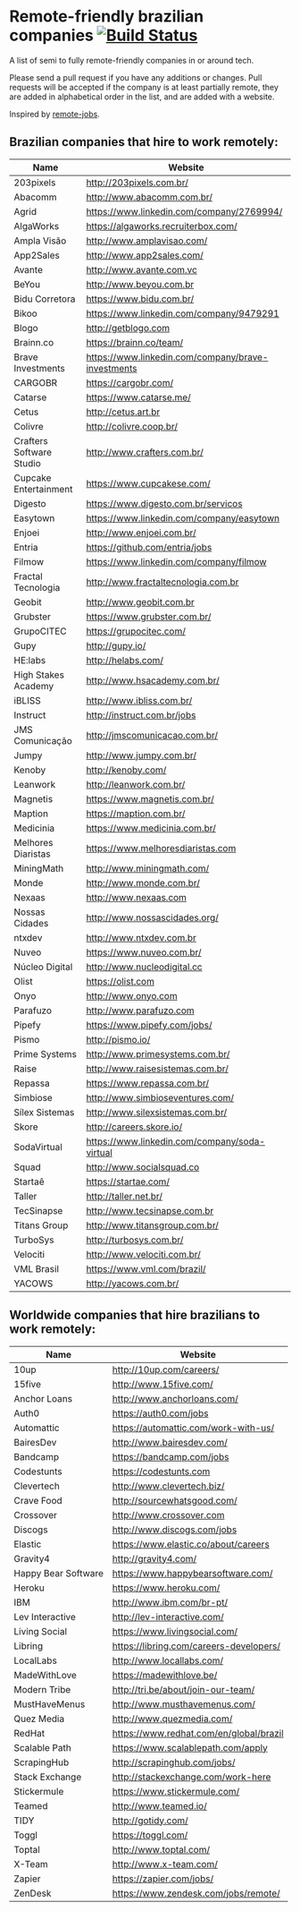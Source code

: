 # Remote-friendly brazilian companies [![Build Status](https://travis-ci.org/lerrua/remote-jobs-brazil.svg?branch=master)](https://travis-ci.org/lerrua/remote-jobs-brazil)

A list of semi to fully remote-friendly companies in or around tech.

Please send a pull request if you have any additions or changes. Pull requests will be accepted if the company is at least partially remote, they are added in alphabetical order in the list, and are added with a website.

Inspired by [remote-jobs](https://github.com/jessicard/remote-jobs).

## Brazilian companies that hire to work remotely:

Name | Website
------------ | -------
203pixels | http://203pixels.com.br/
Abacomm | http://www.abacomm.com.br/
Agrid | https://www.linkedin.com/company/2769994/
AlgaWorks | https://algaworks.recruiterbox.com/
Ampla Visão | http://www.amplavisao.com/
App2Sales | http://www.app2sales.com/
Avante | http://www.avante.com.vc
BeYou | http://www.beyou.com.br
Bidu Corretora | https://www.bidu.com.br/
Bikoo | https://www.linkedin.com/company/9479291
Blogo | http://getblogo.com
Brainn.co | https://brainn.co/team/
Brave Investments | https://www.linkedin.com/company/brave-investments
CARGOBR | https://cargobr.com/
Catarse | https://www.catarse.me/
Cetus | http://cetus.art.br
Colivre | http://colivre.coop.br/
Crafters Software Studio | http://www.crafters.com.br/
Cupcake Entertainment | https://www.cupcakese.com/
Digesto | https://www.digesto.com.br/servicos
Easytown | https://www.linkedin.com/company/easytown
Enjoei | http://www.enjoei.com.br/
Entria | https://github.com/entria/jobs
Filmow | https://www.linkedin.com/company/filmow
Fractal Tecnologia | http://www.fractaltecnologia.com.br
Geobit | http://www.geobit.com.br
Grubster | https://www.grubster.com.br/
GrupoCITEC | https://grupocitec.com/
Gupy | http://gupy.io/
HE:labs | http://helabs.com/
High Stakes Academy | http://www.hsacademy.com.br/
iBLISS | http://www.ibliss.com.br/
Instruct | http://instruct.com.br/jobs
JMS Comunicação | http://jmscomunicacao.com.br/
Jumpy | http://www.jumpy.com.br/
Kenoby | http://kenoby.com/
Leanwork | http://leanwork.com.br/
Magnetis | https://www.magnetis.com.br/
Maption | https://maption.com.br/
Medicinia | https://www.medicinia.com.br/
Melhores Diaristas | https://www.melhoresdiaristas.com
MiningMath | http://www.miningmath.com/
Monde | http://www.monde.com.br/
Nexaas | http://www.nexaas.com
Nossas Cidades | http://www.nossascidades.org/
ntxdev | http://www.ntxdev.com.br
Nuveo | https://www.nuveo.com.br/
Núcleo Digital | http://www.nucleodigital.cc
Olist | https://olist.com
Onyo | http://www.onyo.com
Parafuzo | http://www.parafuzo.com
Pipefy | https://www.pipefy.com/jobs/
Pismo | http://pismo.io/
Prime Systems | http://www.primesystems.com.br/
Raise | http://www.raisesistemas.com.br/
Repassa | https://www.repassa.com.br/
Simbiose | http://www.simbioseventures.com/
Sílex Sistemas | http://www.silexsistemas.com.br/
Skore | http://careers.skore.io/
SodaVirtual | https://www.linkedin.com/company/soda-virtual
Squad | http://www.socialsquad.co
Startaê | https://startae.com/
Taller | http://taller.net.br/
TecSinapse | http://www.tecsinapse.com.br
Titans Group | http://www.titansgroup.com.br/
TurboSys | http://turbosys.com.br/
Velociti | http://www.velociti.com.br/
VML Brasil | https://www.vml.com/brazil/
YACOWS | http://yacows.com.br/


## Worldwide companies that hire brazilians to work remotely:

Name | Website
------------ | -------
10up  | http://10up.com/careers/
15five | http://www.15five.com/
Anchor Loans | http://www.anchorloans.com/
Auth0 | https://auth0.com/jobs
Automattic  | https://automattic.com/work-with-us/
BairesDev | http://www.bairesdev.com/
Bandcamp | https://bandcamp.com/jobs
Codestunts | https://codestunts.com
Clevertech | http://www.clevertech.biz/
Crave Food | http://sourcewhatsgood.com/
Crossover | http://www.crossover.com
Discogs | http://www.discogs.com/jobs
Elastic | https://www.elastic.co/about/careers
Gravity4 | http://gravity4.com/
Happy Bear Software | https://www.happybearsoftware.com/
Heroku | https://www.heroku.com/
IBM | http://www.ibm.com/br-pt/
Lev Interactive | http://lev-interactive.com/
Living Social | https://www.livingsocial.com/
Libring | https://libring.com/careers-developers/
LocalLabs | http://www.locallabs.com/
MadeWithLove | https://madewithlove.be/
Modern Tribe | http://tri.be/about/join-our-team/
MustHaveMenus | http://www.musthavemenus.com/
Quez Media | http://www.quezmedia.com/
RedHat | https://www.redhat.com/en/global/brazil
Scalable Path | https://www.scalablepath.com/apply
ScrapingHub | http://scrapinghub.com/jobs/
Stack Exchange | http://stackexchange.com/work-here
Stickermule | https://www.stickermule.com/
Teamed | http://www.teamed.io/
TIDY | http://gotidy.com/
Toggl | https://toggl.com/
Toptal | http://www.toptal.com/
X-Team | http://www.x-team.com/
Zapier | https://zapier.com/jobs/
ZenDesk | https://www.zendesk.com/jobs/remote/
